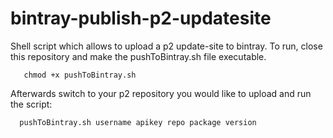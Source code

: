 bintray-publish-p2-updatesite
=============================

Shell script which allows to upload a p2 update-site to bintray. To run, close this repository and make the pushToBintray.sh file executable.
```
   chmod +x pushToBintray.sh
```  
Afterwards switch to your p2 repository you would like to upload and run the script:
```
  pushToBintray.sh username apikey repo package version
```
